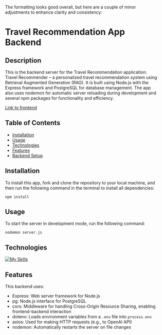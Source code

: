 The formatting looks good overall, but here are a couple of minor adjustments to enhance clarity and consistency:

# Travel Recommendation App Backend

## Description

This is the backend server for the Travel Recommendation application: Travel Recommender – a personalized travel recommendation system using Retrieval Augmented Generation (RAG). It is built using Node.js with the Express framework and PostgreSQL for database management. The app also uses nodemon for automatic server reloading during development and several npm packages for functionality and efficiency.

[Link to frontend](#)

## Table of Contents

- [Installation](#installation)
- [Usage](#usage)
- [Technologies](#technologies)
- [Features](#features)
- [Backend Setup](#backend-setup)

## Installation

To install this app, fork and clone the repository to your local machine, and then run the following command in the terminal to install all dependencies:

```
npm install
```

## Usage

To start the server in development mode, run the following command:

```
nodemon server.js
```

## Technologies

[![My Skills](https://skillicons.dev/icons?i=js,express,nodejs,postgresql,vscode)](https://skillicons.dev)

## Features

This backend uses:

- Express: Web server framework for Node.js
- pg: Node.js interface for PostgreSQL
- cors: Middleware for handling Cross-Origin Resource Sharing, enabling frontend-backend interaction
- dotenv: Loads environment variables from a `.env` file into `process.env`
- axios: Used for making HTTP requests (e.g., to OpenAI API)
- nodemon: Automatically restarts the server on file changes

